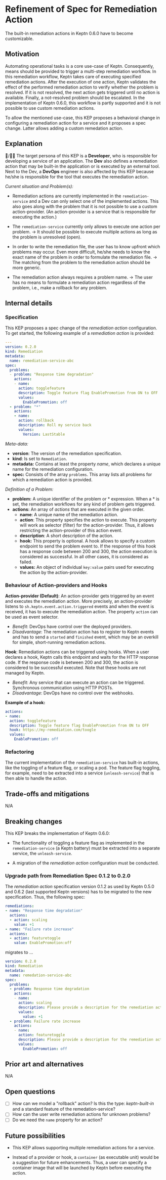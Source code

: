# Refinement of Spec for Remediation Action

The built-in remediation actions in Keptn 0.6.0 have to become customizable.

## Motivation

Automating operational tasks is a core use-case of Keptn. Consequently, means should be provided to
trigger a multi-step remediation workflow. In this remediation workflow, Keptn takes care of executing specified remediation actions. After the execution of one action, Keptn validates the effect of the performed remediation action to verify whether the problem is resolved. If it is not resolved, the next action gets triggered until no action is available. Finally, a not-resolved problem should be escalated. In the implementation of Keptn 0.6.0, this workflow is partly supported and it is not possible to use custom remediation actions. 

To allow the mentioned use-case, this KEP proposes a behavioral change in configuring a remediation action for a service and it proposes a spec change. Latter allows adding a custom remedation action.

## Explanation

:man:/:blonde_woman: The target persona of this KEP is a **Developer**, who is responsible for developing a service of an application. The **Dev** also defines a remediation action that may be built-in the application or is executed by an external tool. Next to the Dev, a **DevOps** engineer is also affected by this KEP because he/she is responsible for the tool that executes the remediation action.   

*Current situation and Problem(s):* 

* Remediation actions are currently implemented in the `remediation-service` and a Dev can only select one of the implemented actions. This also goes along with the problem that it is not possible to use a custom action-provider. (An action-provider is a service that is responsible for executing the action.)

* The `remediation-service` currently only allows to execute one action per problem. -> It should be possible to execute multiple actions as long as the problem is unresolved (open).

* In order to write the remediation file, the user has to know upfront which problems may occur. Even more difficult, he/she needs to know the exact name of the problem in order to formulate the remediation file. -> The matching from the problem to the remediation action should be more generic.

* The remediation action always requires a problem name. -> The user has no means to formulate a remediation action regardless of the problem, i.e., make a rollback for any problem.

## Internal details

### Specification

This KEP proposes a spec change of the *remediation action* configuration. To get started, the following example of a *remediation action* is provided: 

```yaml
---
version: 0.2.0
kind: Remediation
metadata:
  name: remediation-service-abc
spec:
  problems: 
  - problem: "Response time degradation"
    actions:
    - name: 
      action: togglefeature
      description: Toggle feature flag EnablePromotion from ON to OFF
      values: 
        EnablePromotion: off
  - problem: "*"
    actions:
    - name: 
      action: rollback
      description: Roll my service back
      values:
        Version: LastStable
```

*Meta-data:*
* **version**: The version of the remediation specification. 
* **kind**: Is set to `Remediation`.
* **metadata:** Contains at least the property *name*, which declares a unique name for the remediation configuration.
* **spec:** Consists of the array `problems`. This array lists all problems for which a remediation action is provided.

*Definition of a Problem:*
* **problem:** A unique identifier of the problem or * expression. When a * is set, the remediation workflows for any kind of problem gets triggered.
* **actions:** An array of *actions* that are executed in the given order.
  * **name**: A unique name of the remediation action.
  * **action**: This property specifies the action to execute. This property will work as selector (filter) for the action-provider. Thus, it allows restricting the action-provider of this action event.
  * **description**: A short description of the action.
  * **hook:** This property is optional. A hook allows to specify a custom endpoint to send the problem event to. If the response of this hook has a response code between 200 and 300, the action execution is considered as successful. In all other cases, it is considered as failed.  
  * **values:** An object of individual `key:value` pairs used for executing the action by the action-provider. 

### Behaviour of Action-providers and Hooks

**Action-provider (Default)**: An action-provider gets triggered by an event and executes the remediation action.
More precisely, an action-provider listens to `sh.keptn.event.action.triggered` events and when the event is received, it has to execute the remediation action. The property `action` can be used as event selector. 
  * *Benefit*: DevOps have control over the deployed providers. 
  * *Disadvantage*: The remediation action has to register to Keptn events and has to send a `started` and `finished` event, which may be an overkill for simple, short-running remediation actions.

**Hook**: Remediation actions can be triggered using hooks. When a user declares a hook, Keptn calls this endpoint and waits for the HTTP response code. If the response code is between 200 and 300, the action is considered to be successful executed. Note that these hooks are not managed by Keptn.
  * *Benefit*: Any service that can execute an action can be triggered. Synchronous communication using HTTP POSTs.
  * *Disadvantage*: DevOps have no control over the webhooks. 

**Example of a hook:**
```yaml
actions:
- name: 
  action: togglefeature
  description: Toggle feature flag EnablePromotion from ON to OFF
  hook: https://my-remediation.com/toogle
  values: 
    EnablePromotion: off
```

<!--
### Functionality

A developer can specify a *remediation action* configuration for his/her service when sending a new-artifact event: 
    ```console
    keptn send event new-artifact --project=PROJECTNAME --service=SERVICENAME --image=docker.io/keptnexamples/carts --tag=0.9.1
            --remediation-actions=action.yaml
    ```
    > This way overrides the current *remediation action* configuration. For now, it is an override and no merge. In other words, a Developer can delete a remediation action by removing it from the config when sending a new artifact event.
-->

### Refactoring

The current implementation of the `remediation-service` has built-in actions, like the toggling of a feature flag, or scaling a pod. The feature flag toggling, for example, need to be extracted into a service (`unleash-service`) that is then able to handle the action.

## Trade-offs and mitigations

N/A

## Breaking changes

This KEP breaks the implementation of Keptn 0.6.0:

* The functionality of toggling a feature flag as implemented in the `remediation-service` (a Keptn battery) must be extracted into a separate service, the `unleash-service`.

* A migration of the *remediation action* configuration must be conducted.

### Upgrade path from Remediation Spec 0.1.2 to 0.2.0

The *remediation action* specification version 0.1.2 as used by Keptn 0.5.0 and 0.6.2 (last supported Keptn versions) has to be migrated to the new specification. Thus, the following spec:

```yaml
remediations:
- name: "Response time degradation"
  actions:
  - action: scaling
    value: +1
- name: "Failure rate increase"
  actions:
  - action: featuretoggle
    value: EnablePromotion:off
```

migrates to ...

```yaml
version: 0.2.0
kind: Remediation
metadata:
  name: remedation-service-abc
spec:
  problems: 
  - problem: Response time degradation
    actions:
    - name: 
      action: scaling
      description: Please provide a description for the remediation action.
      values: 
        value: +1
  - problem: Failure rate increase
    actions:
    - name:
      action: featuretoggle
      description: Please provide a description for the remediation action.
      values: 
        EnablePromotion: off
```

## Prior art and alternatives

N/A

## Open questions

- [ ] How can we model a "rollback" action? Is this the type: *keptn-built-in* and a standard feature of the remedation-service?
- [ ] How can the user write remediation actions for unknown problems?
- [ ] Do we need the `name` property for an action?

## Future possibilities

- This KEP allows supporting multiple remediation actions for a service. 

- Instead of a provider or hook, a `container` (as executable unit) would be a suggestion for future enhancements. Thus, a user can specify a container image that will be launched by Keptn before executing the action. 
